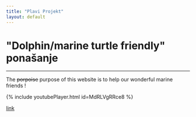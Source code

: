 ```yaml
---
title: "Plavi Projekt"
layout: default
---
```


#  "Dolphin/marine turtle friendly" ponašanje 
---

The ~~porpoise~~ purpose of this website is to help our wonderful marine friends !

{% include youtubePlayer.html id=MdRLVgRRce8 %}

[link](https://plavi-projekt.github.io/friends)

